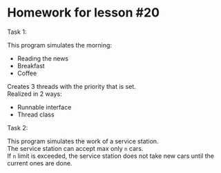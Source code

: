 # Homework for lesson #20

Task 1: </br>

This program simulates the morning:
- Reading the news 
- Breakfast 
- Coffee
  
Creates 3 threads with the priority that is set.</br>
Realized in 2 ways:

- Runnable interface
- Thread class

Task 2: </br>

This program simulates the work of a service station.</br>
The service station can accept max only <code>n</code> cars.</br>
If <code>n</code> limit is exceeded, the service station does 
not take new cars until the current ones are done. 
